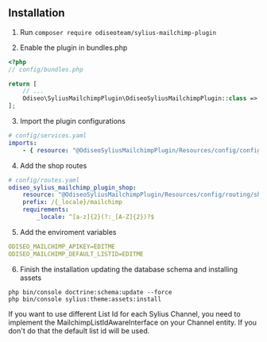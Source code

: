 ## Installation

1. Run `composer require odiseoteam/sylius-mailchimp-plugin`

2. Enable the plugin in bundles.php

```php
<?php
// config/bundles.php

return [
    // ...
    Odiseo\SyliusMailchimpPlugin\OdiseoSyliusMailchimpPlugin::class => ['all' => true],
];
```
 
3. Import the plugin configurations
 
```yml
# config/services.yaml
imports:
    - { resource: "@OdiseoSyliusMailchimpPlugin/Resources/config/config.yaml" }
```

4. Add the shop routes

```yml
# config/routes.yaml
odiseo_sylius_mailchimp_plugin_shop:
    resource: "@OdiseoSyliusMailchimpPlugin/Resources/config/routing/shop.yaml"
    prefix: /{_locale}/mailchimp
    requirements:
        _locale: ^[a-z]{2}(?:_[A-Z]{2})?$
```

5. Add the enviroment variables

```yml
ODISEO_MAILCHIMP_APIKEY=EDITME
ODISEO_MAILCHIMP_DEFAULT_LISTID=EDITME
```

6. Finish the installation updating the database schema and installing assets
   
```
php bin/console doctrine:schema:update --force
php bin/console sylius:theme:assets:install
```

If you want to use different List Id for each Sylius Channel, you need to 
implement the MailchimpListIdAwareInterface on your Channel entity. If you don't do that
the default list id will be used.
